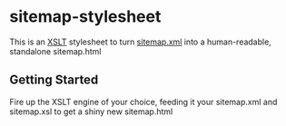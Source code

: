 sitemap-stylesheet
======================

This is an [XSLT](http://en.wikipedia.org/wiki/XSLT) stylesheet to turn [sitemap.xml](http://www.sitemaps.org/) into a human-readable, standalone sitemap.html

Getting Started
---------------

Fire up the XSLT engine of your choice, feeding it your sitemap.xml and sitemap.xsl to get a shiny new sitemap.html